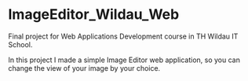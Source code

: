 # ImageEditor_Wildau_Web
Final project for Web Applications Development course in TH Wildau IT School.

In this project I made a simple Image Editor web application, so you can change the view of your image by your choice.


